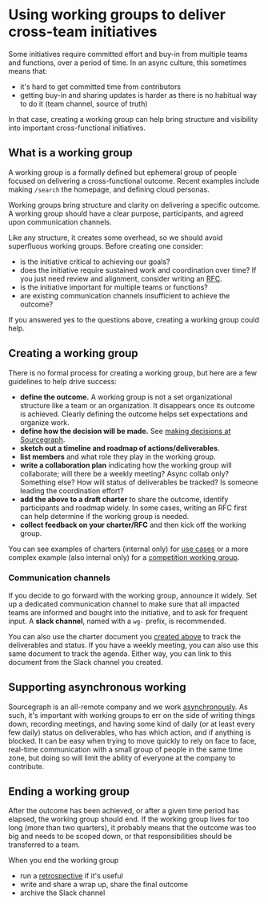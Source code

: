 # Using working groups to deliver cross-team initiatives

Some initiatives require committed effort and buy-in from multiple teams and functions, over a period of time. In an async culture, this sometimes means that:

- it's hard to get committed time from contributors
- getting buy-in and sharing updates is harder as there is no habitual way to do it (team channel, source of truth)

In that case, creating a working group can help bring structure and visibility into important cross-functional initiatives.

## What is a working group

A working group is a formally defined but ephemeral group of people focused on delivering a cross-functional outcome. Recent examples include making `/search` the homepage, and defining cloud personas.

Working groups bring structure and clarity on delivering a specific outcome. A working group should have a clear purpose, participants, and agreed upon communication channels.

Like any structure, it creates some overhead, so we should avoid superfluous working groups. Before creating one consider:

- is the initiative critical to achieving our goals?
- does the initiative require sustained work and coordination over time? If you just need review and alignment, consider writing an [RFC](rfcs/index.md).
- is the initiative important for multiple teams or functions?
- are existing communication channels insufficient to achieve the outcome?

If you answered yes to the questions above, creating a working group could help.

## Creating a working group

There is no formal process for creating a working group, but here are a few guidelines to help drive success:

- **define the outcome.** A working group is not a set organizational structure like a team or an organization. It disappears once its outcome is achieved. Clearly defining the outcome helps set expectations and organize work.
- **define how the decision will be made.** See [making decisions at Sourcegraph](decisions.md).
- **sketch out a timeline and roadmap of actions/deliverables**.
- **list members** and what role they play in the working group.
- **write a collaboration plan** indicating how the working group will collaborate; will there be a weekly meeting? Async collab only? Something else? How will status of deliverables be tracked? Is someone leading the coordination effort?
- **add the above to a draft charter** to share the outcome, identify participants and roadmap widely. In some cases, writing an RFC first can help determine if the working group is needed.
- **collect feedback on your charter/RFC** and then kick off the working group.

You can see examples of charters (internal only) for [use cases](https://docs.google.com/document/d/15OatUU6KwkHlX5ZYFIkcw9ijy3HHWnQ-Dg1hcdmbN-8/edit#heading=h.r0xhzyhlvu20) or a more complex example (also internal only) for a [competition working group](https://docs.google.com/document/d/1bdLf6le1Xt_9-6b-MgbtSXyQwvRYf26Lg1MavIihoVk/edit#heading=h.wvia5fk3nk9z).

### Communication channels

If you decide to go forward with the working group, announce it widely. Set up a dedicated communication channel to make sure that all impacted teams are informed and bought into the initiative, and to ask for frequent input. A **slack channel**, named with a `wg-` prefix, is recommended.

You can also use the charter document you [created above](#creating-a-working-group) to track the deliverables and status. If you have a weekly meeting, you can also use this same document to track the agenda. Either way, you can link to this document from the Slack channel you created.

## Supporting asynchronous working

Sourcegraph is an all-remote company and we work [asynchronously](asynchronous-communication.md). As such, it's important with working groups to err on the side of writing things down, recording meetings, and having some kind of daily (or at least every few daily) status on deliverables, who has which action, and if anything is blocked. It can be easy when trying to move quickly to rely on face to face, real-time communication with a small group of people in the same time zone, but doing so will limit the ability of everyone at the company to contribute.

## Ending a working group

After the outcome has been achieved, or after a given time period has elapsed, the working group should end. If the working group lives for too long (more than two quarters), it probably means that the outcome was too big and needs to be scoped down, or that responsibilities should be transferred to a team.

When you end the working group

- run a [retrospective](retrospectives.md) if it's useful
- write and share a wrap up, share the final outcome
- archive the Slack channel
